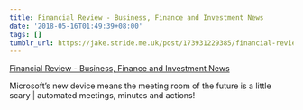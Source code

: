 ```yaml
---
title: Financial Review - Business, Finance and Investment News
date: '2018-05-16T01:49:39+08:00'
tags: []
tumblr_url: https://jake.stride.me.uk/post/173931229385/financial-review-business-finance-and
---
```

[Financial Review - Business, Finance and Investment News](https://buff.ly/q4oYqc)  

Microsoft’s new device means the meeting room of the future is a little scary | automated meetings, minutes and actions!
